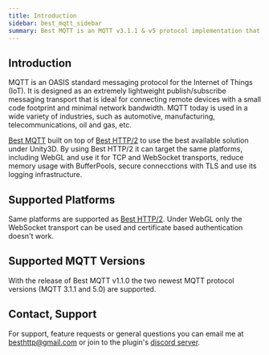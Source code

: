 ```yaml
---
title: Introduction
sidebar: best_mqtt_sidebar
summary: Best MQTT is an MQTT v3.1.1 & v5 protocol implementation that works on all major platforms, including WebGL.
---
```


## Introduction

MQTT is an OASIS standard messaging protocol for the Internet of Things (IoT). It is designed as an extremely lightweight publish/subscribe messaging transport that is ideal for connecting remote devices with a small code footprint and minimal network bandwidth. MQTT today is used in a wide variety of industries, such as automotive, manufacturing, telecommunications, oil and gas, etc.

[Best MQTT](https://assetstore.unity.com/packages/slug/209238?aid=1101lfX8E) built on top of [Best HTTP/2](https://assetstore.unity.com/packages/tools/network/best-http-2-155981?aid=1101lfX8E) to use the best available solution under Unity3D. By using Best HTTP/2 it can target the same platforms, including WebGL and use it for TCP and WebSocket transports, reduce memory usage with BufferPools, secure connecctions with TLS and use its logging infrastructure.

## Supported Platforms

Same platforms are supported as [Best HTTP/2](../best_http2/platforms.html). Under WebGL only the WebSocket transport can be used and certificate based authentication doesn't work.

## Supported MQTT Versions

With the release of Best MQTT v1.1.0 the two newest MQTT protocol versions (MQTT 3.1.1 and 5.0) are supported.

## Contact, Support

For support, feature requests or general questions you can email me at <besthttp@gmail.com> or join to the plugin's [discord server](https://discord.gg/Ua94gRuKB6).